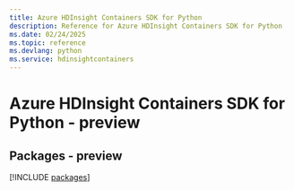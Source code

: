 ```yaml
---
title: Azure HDInsight Containers SDK for Python
description: Reference for Azure HDInsight Containers SDK for Python
ms.date: 02/24/2025
ms.topic: reference
ms.devlang: python
ms.service: hdinsightcontainers
---
```

# Azure HDInsight Containers SDK for Python - preview
## Packages - preview
[!INCLUDE [packages](hdinsight-containers-index.md)]